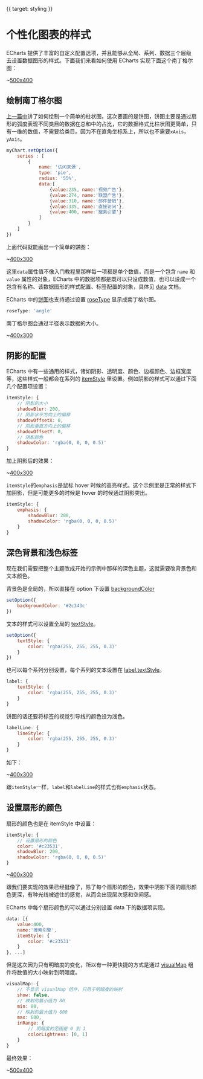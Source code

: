 {{ target: styling }}
# 个性化图表的样式

ECharts 提供了丰富的自定义配置选项，并且能够从全局、系列、数据三个层级去设置数据图形的样式。下面我们来看如何使用 ECharts 实现下面这个南丁格尔图：

~[500x400](${galleryViewPath}doc-example/tutorial-styling-step5&edit=1&reset=1)

## 绘制南丁格尔图

[上一篇中](~getting-started)讲了如何绘制一个简单的柱状图，这次要画的是饼图，饼图主要是通过扇形的弧度表现不同类目的数据在总和中的占比，它的数据格式比柱状图更简单，只有一维的数值，不需要给类目。因为不在直角坐标系上，所以也不需要`xAxis`，`yAxis`。

```js
myChart.setOption({
    series : [
        {
            name: '访问来源',
            type: 'pie',
            radius: '55%',
            data:[
                {value:235, name:'视频广告'},
                {value:274, name:'联盟广告'},
                {value:310, name:'邮件营销'},
                {value:335, name:'直接访问'},
                {value:400, name:'搜索引擎'}
            ]
        }
    ]
})
```

上面代码就能画出一个简单的饼图：

~[400x300](${galleryViewPath}doc-example/tutorial-styling-step0&edit=1&reset=1)

这里`data`属性值不像入门教程里那样每一项都是单个数值，而是一个包含 `name` 和 `value` 属性的对象，ECharts 中的数据项都是既可以只设成数值，也可以设成一个包含有名称、该数据图形的样式配置、标签配置的对象，具体见 [data](option.html#series-pie.data) 文档。


ECharts 中的[饼图](option.html#series-pie)也支持通过设置 [roseType](option.html#series-pie.roseType) 显示成南丁格尔图。

```js
roseType: 'angle'
```

南丁格尔图会通过半径表示数据的大小。

~[400x300](${galleryViewPath}doc-example/tutorial-styling-step1&edit=1&reset=1)

## 阴影的配置

ECharts 中有一些通用的样式，诸如阴影、透明度、颜色、边框颜色、边框宽度等，这些样式一般都会在系列的 [itemStyle](~series-pie.itemStyle) 里设置。例如阴影的样式可以通过下面几个配置项设置：

```js
itemStyle: {
    // 阴影的大小
    shadowBlur: 200,
    // 阴影水平方向上的偏移
    shadowOffsetX: 0,
    // 阴影垂直方向上的偏移
    shadowOffsetY: 0,
    // 阴影颜色
    shadowColor: 'rgba(0, 0, 0, 0.5)'
}
```

加上阴影后的效果：

~[400x300](${galleryViewPath}doc-example/tutorial-styling-step2&edit=1&reset=1)

`itemStyle`的`emphasis`是鼠标 hover 时候的高亮样式。这个示例里是正常的样式下加阴影，但是可能更多的时候是 hover 的时候通过阴影突出。
```js
itemStyle: {
    emphasis: {
        shadowBlur: 200,
        shadowColor: 'rgba(0, 0, 0, 0.5)'
    }
}
```

## 深色背景和浅色标签

现在我们需要把整个主题改成开始的示例中那样的深色主题，这就需要改背景色和文本颜色。

背景色是全局的，所以直接在 option 下设置 [backgroundColor](option.html#backgroundColor)
```js
setOption({
    backgroundColor: '#2c343c'
})
```

文本的样式可以设置全局的 [textStyle](option.html#textStyle)。
```js
setOption({
    textStyle: {
        color: 'rgba(255, 255, 255, 0.3)'
    }
})
```

也可以每个系列分别设置，每个系列的文本设置在 [label.textStyle](option.html#series-pie.label.textStyle)。
```js
label: {
    textStyle: {
        color: 'rgba(255, 255, 255, 0.3)'
    }
}
```

饼图的话还要将标签的视觉引导线的颜色设为浅色。
```js
labelLine: {
    lineStyle: {
        color: 'rgba(255, 255, 255, 0.3)'
    }
}
```

如下：

~[400x300](${galleryViewPath}doc-example/tutorial-styling-step3&edit=1&reset=1)

跟`itemStyle`一样，`label`和`labelLine`的样式也有`emphasis`状态。


## 设置扇形的颜色

扇形的颜色也是在 itemStyle 中设置：

```js
itemStyle: {
    // 设置扇形的颜色
    color: '#c23531',
    shadowBlur: 200,
    shadowColor: 'rgba(0, 0, 0, 0.5)'
}
```

~[400x300](${galleryViewPath}doc-example/tutorial-styling-step4&edit=1&reset=1)

跟我们要实现的效果已经挺像了，除了每个扇形的颜色，效果中阴影下面的扇形颜色更深，有种光线被遮住的感觉，从而会出现层次感和空间感。

ECharts 中每个扇形颜色的可以通过分别设置 data 下的数据项实现。
```js
data: [{
    value:400,
    name:'搜索引擎',
    itemStyle: {
        color: '#c23531'
    }
}, ...]
```

但是这次因为只有明暗度的变化，所以有一种更快捷的方式是通过 [visualMap](~option.html#visualMap) 组件将数值的大小映射到明暗度。

```js
visualMap: {
    // 不显示 visualMap 组件，只用于明暗度的映射
    show: false,
    // 映射的最小值为 80
    min: 80,
    // 映射的最大值为 600
    max: 600,
    inRange: {
        // 明暗度的范围是 0 到 1
        colorLightness: [0, 1]
    }
}
```

最终效果：

~[500x400](${galleryViewPath}doc-example/tutorial-styling-step5&edit=1&reset=1)

